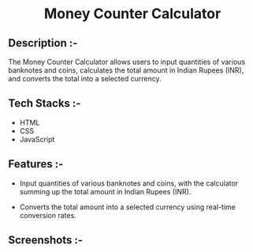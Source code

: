 # <p align="center">Money Counter Calculator</p>

## Description :-

The Money Counter Calculator allows users to input quantities of various banknotes and coins, calculates the total amount in Indian Rupees (INR), and converts the total into a selected currency.

## Tech Stacks :-

- HTML
- CSS
- JavaScript

## Features :-

- Input quantities of various banknotes and coins, with the calculator summing up the total amount in Indian Rupees (INR).

- Converts the total amount into a selected currency using real-time conversion rates.

## Screenshots :-
